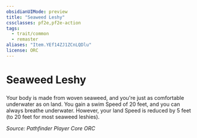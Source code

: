 ```yaml
---
obsidianUIMode: preview
title: "Seaweed Leshy"
cssclasses: pf2e,pf2e-action
tags:
  - trait/common
  - remaster
aliases: "Item.YEf14ZJ1ZCnLQDlu"
license: ORC
---
```

# Seaweed Leshy

### 






Your body is made from woven seaweed, and you're just as comfortable underwater as on land. You gain a swim Speed of 20 feet, and you can always breathe underwater. However, your land Speed is reduced by 5 feet (to 20 feet for most seaweed leshies).

*Source: Pathfinder Player Core*
*ORC*